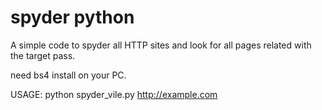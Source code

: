# spyder python
A simple code to spyder all HTTP sites and look for all pages related with the target pass.

need bs4 install on your PC. 


USAGE: python spyder_vile.py http://example.com
